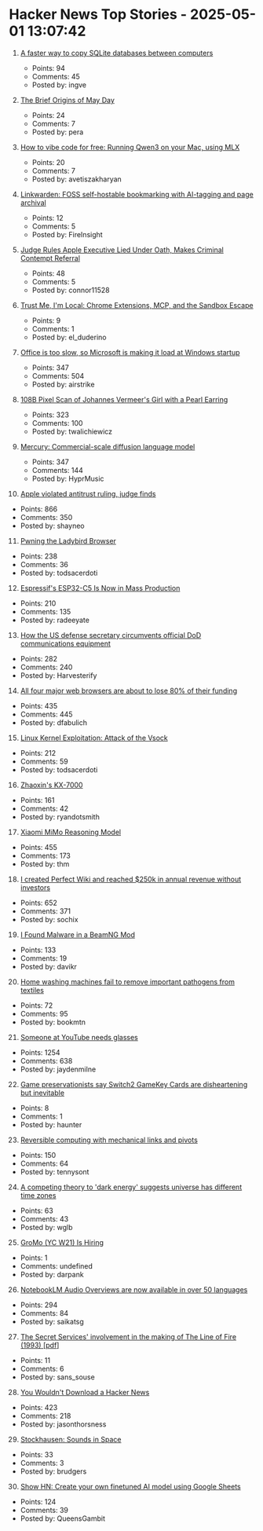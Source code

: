 # Hacker News Top Stories - 2025-05-01 13:07:42

1. [A faster way to copy SQLite databases between computers](https://alexwlchan.net/2025/copying-sqlite-databases/)
   - Points: 94
   - Comments: 45
   - Posted by: ingve

2. [The Brief Origins of May Day](https://archive.iww.org/history/library/misc/origins_of_mayday/)
   - Points: 24
   - Comments: 7
   - Posted by: pera

3. [How to vibe code for free: Running Qwen3 on your Mac, using MLX](https://localforge.dev/blog/running-qwen3-macbook-mlx)
   - Points: 20
   - Comments: 7
   - Posted by: avetiszakharyan

4. [Linkwarden: FOSS self-hostable bookmarking with AI-tagging and page archival](https://linkwarden.app/)
   - Points: 12
   - Comments: 5
   - Posted by: FireInsight

5. [Judge Rules Apple Executive Lied Under Oath, Makes Criminal Contempt Referral](https://www.thebignewsletter.com/p/judge-rules-apple-executive-lied)
   - Points: 48
   - Comments: 5
   - Posted by: connor11528

6. [Trust Me, I'm Local: Chrome Extensions, MCP, and the Sandbox Escape](https://blog.extensiontotal.com/trust-me-im-local-chrome-extensions-mcp-and-the-sandbox-escape-1875a0ee4823)
   - Points: 9
   - Comments: 1
   - Posted by: el_duderino

7. [Office is too slow, so Microsoft is making it load at Windows startup](https://www.pcworld.com/article/2651749/office-is-too-slow-so-microsoft-is-making-it-load-at-windows-startup.html)
   - Points: 347
   - Comments: 504
   - Posted by: airstrike

8. [108B Pixel Scan of Johannes Vermeer's Girl with a Pearl Earring](https://www.hirox-europe.com/gigapixel/girl-with-a-pearl-earring/)
   - Points: 323
   - Comments: 100
   - Posted by: twalichiewicz

9. [Mercury: Commercial-scale diffusion language model](https://www.inceptionlabs.ai/introducing-mercury)
   - Points: 347
   - Comments: 144
   - Posted by: HyprMusic

10. [Apple violated antitrust ruling, judge finds](https://www.wsj.com/tech/apple-violated-antitrust-ruling-federal-judge-finds-66b85957)
   - Points: 866
   - Comments: 350
   - Posted by: shayneo

11. [Pwning the Ladybird Browser](https://jessie.cafe/posts/pwning-ladybirds-libjs/)
   - Points: 238
   - Comments: 36
   - Posted by: todsacerdoti

12. [Espressif's ESP32-C5 Is Now in Mass Production](https://www.espressif.com/en/news/ESP32-C5_Mass_Production)
   - Points: 210
   - Comments: 135
   - Posted by: radeeyate

13. [How the US defense secretary circumvents official DoD communications equipment](https://www.electrospaces.net/2025/04/how-us-defense-secretary-hegseth.html)
   - Points: 282
   - Comments: 240
   - Posted by: Harvesterify

14. [All four major web browsers are about to lose 80% of their funding](https://danfabulich.medium.com/all-four-major-web-browsers-are-about-to-lose-80-of-their-funding-0e42ceb358f1)
   - Points: 435
   - Comments: 445
   - Posted by: dfabulich

15. [Linux Kernel Exploitation: Attack of the Vsock](https://hoefler.dev/articles/vsock.html)
   - Points: 212
   - Comments: 59
   - Posted by: todsacerdoti

16. [Zhaoxin's KX-7000](https://chipsandcheese.com/p/zhaoxins-kx-7000)
   - Points: 161
   - Comments: 42
   - Posted by: ryandotsmith

17. [Xiaomi MiMo Reasoning Model](https://github.com/XiaomiMiMo/MiMo)
   - Points: 455
   - Comments: 173
   - Posted by: thm

18. [I created Perfect Wiki and reached $250k in annual revenue without investors](https://habr.com/en/articles/905812/)
   - Points: 652
   - Comments: 371
   - Posted by: sochix

19. [I Found Malware in a BeamNG Mod](https://lemonyte.com/blog/beamng-malware)
   - Points: 133
   - Comments: 19
   - Posted by: davikr

20. [Home washing machines fail to remove important pathogens from textiles](https://medicalxpress.com/news/2025-04-home-machines-important-pathogens-textiles.html)
   - Points: 72
   - Comments: 95
   - Posted by: bookmtn

21. [Someone at YouTube needs glasses](https://jayd.ml/2025/04/30/someone-at-youtube-needs-glasses.html)
   - Points: 1254
   - Comments: 638
   - Posted by: jaydenmilne

22. [Game preservationists say Switch2 GameKey Cards are disheartening but inevitable](https://www.videogameschronicle.com/news/game-preservationists-say-switch-2-game-key-cards-are-disheartening-but-inevitable/)
   - Points: 8
   - Comments: 1
   - Posted by: haunter

23. [Reversible computing with mechanical links and pivots](https://tennysontbardwell.com/blog/2025/04/30/mechanical-computing/index.html)
   - Points: 150
   - Comments: 64
   - Posted by: tennysont

24. [A competing theory to 'dark energy' suggests universe has different time zones](https://www.cbc.ca/radio/quirks/dark-energy-time-zones-1.7465116)
   - Points: 63
   - Comments: 43
   - Posted by: wglb

25. [GroMo (YC W21) Is Hiring](https://www.ycombinator.com/companies/gromo/jobs/aP4JS9K-product-tech-business-ai-enthusiasts)
   - Points: 1
   - Comments: undefined
   - Posted by: darpank

26. [NotebookLM Audio Overviews are now available in over 50 languages](https://blog.google/technology/google-labs/notebooklm-audio-overviews-50-languages/)
   - Points: 294
   - Comments: 84
   - Posted by: saikatsg

27. [The Secret Services' involvement in the making of The Line of Fire (1993) [pdf]](https://www.governmentattic.org/58docs/USSSmovieInTheLineOfFireNoDate.pdf)
   - Points: 11
   - Comments: 6
   - Posted by: sans_souse

28. [You Wouldn't Download a Hacker News](https://www.jasonthorsness.com/25)
   - Points: 423
   - Comments: 218
   - Posted by: jasonthorsness

29. [Stockhausen: Sounds in Space](https://stockhausenspace.blogspot.com/)
   - Points: 33
   - Comments: 3
   - Posted by: brudgers

30. [Show HN: Create your own finetuned AI model using Google Sheets](https://promptrepo.com/finetune/)
   - Points: 124
   - Comments: 39
   - Posted by: QueensGambit

